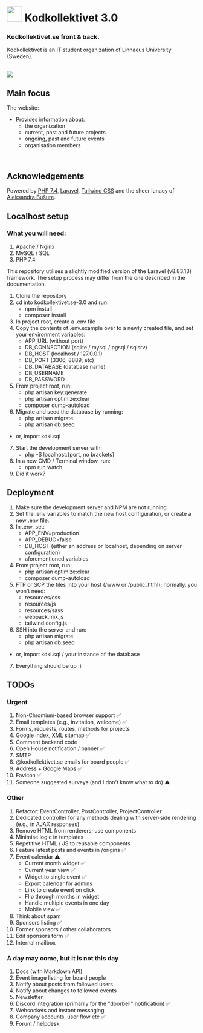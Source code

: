 # <img src="http://dev.kodkollektivet.se/public/images/svg/logo.svg" style="width: 40px;"> Kodkollektivet 3.0

### Kodkollektivet.se front & back.

Kodkollektivet is an IT student organization of Linnaeus University (Sweden).
<br>
<br>

<img src="https://kodkollektivet.se/public/images/item_covers/default.jpg">

## Main focus

The website:
- Provides information about:
  - the organization
  - current, past and future projects
  - ongoing, past and future events
  - organisation members
<br>
 

## Acknowledgements
 
Powered by <a href="https://www.php.net/">PHP 7.4</a>, <a href="https://laravel.com/">Laravel</a>, <a href="https://tailwindcss.com/">Tailwind CSS</a> and the sheer lunacy of <a href="http://dev.kodkollektivet.se/member/theAlex" target="_blank">Aleksandra Bušure</a>.


## Localhost setup

### What you will need:
1. Apache / Nginx
2. MySQL / SQL
3. PHP 7.4

This repository utilises a slightly modified version of the Laravel (v8.83.13) framework. The setup process may differ from the one described in the documentation.

1. Clone the repository
2. cd into kodkollektivet.se-3.0 and run:
    - npm install
    - composer install
3. In project root, create a .env file
4. Copy the contents of .env.example over to a newly created file, and set your environment variables:
    - APP_URL (without port)
    - DB_CONNECTION (sqlite / mysql / pgsql / sqlsrv)
    - DB_HOST (localhost / 127.0.0.1)
    - DB_PORT (3306, 8889, etc)
    - DB_DATABASE (database name)
    - DB_USERNAME
    - DB_PASSWORD
5. From project root, run:
    - php artisan key:generate
    - php artisan optimize:clear
    - composer dump-autoload
6. Migrate and seed the database by running:
    - php artisan migrate
    - php artisan db:seed
- or, import kdkl.sql
7. Start the development server with:
    - php -S localhost:{port, no brackets}
8. In a new CMD / Terminal window, run:
    - npm run watch
9. Did it work?


## Deployment

1. Make sure the development server and NPM are not running
2. Set the .env variables to match the new host configuration, or create a new .env file.
3. In .env, set:
    - APP_ENV=production
    - APP_DEBUG=false
    - DB_HOST (either an address or localhost, depending on server configuration)
    - aforementioned variables
4. From project root, run:
    - php artisan optimize:clear
    - composer dump-autoload
5. FTP or SCP the files into your host (/www or /public_html); normally, you won't need:
    - resources/css
    - resources/js
    - resources/sass
    - webpack.mix.js
    - tailwind.config.js
6. SSH into the server and run:
    - php artisan migrate
    - php artisan db:seed
- or, import kdkl.sql / your instance of the database
7. Everything should be up :)


## TODOs

### Urgent
1. Non-Chromium-based browser support ✅
2. Email templates (e.g., invitation, welcome) ✅
3. Forms, requests, routes, methods for projects
4. Google index, XML sitemap ✅
5. Comment backend code
6. Open House notification / banner ✅
7. SMTP
8. @kodkollektivet.se emails for board people ✅
9. Address + Google Maps ✅
10. Favicon ✅
11. Someone suggested surveys (and I don't know what to do) ⚠️

### Other
1. Refactor: EventController, PostController, ProjectController
2. Dedicated controller for any methods dealing with server-side rendering (e.g., in AJAX responses)
3. Remove HTML from renderers; use components
4. Minimise logic in templates
5. Repetitive HTML / JS to reusable components
6. Feature latest posts and events in /origins ✅
7. Event calendar ⚠️
    - Current month widget ✅
    - Current year view ✅
    - Widget to single event ✅
    - Export calendar for admins
    - Link to create event on click
    - Flip through months in widget
    - Handle multiple events in one day
    - Mobile view ✅
8. Think about spam
9. Sponsors listing ✅
10. Former sponsors / other collaborators
11. Edit sponsors form ✅
12. Internal mailbox

### A day may come, but it is not this day
1. Docs (with Markdown API)
2. Event image listing for board people
3. Notify about posts from followed users
4. Notify about changes to followed events
5. Newsletter
6. Discord integration (primarily for the "doorbell" notification) ✅
7. Websockets and instant messaging
8. Company accounts, user flow etc ✅
9. Forum / helpdesk